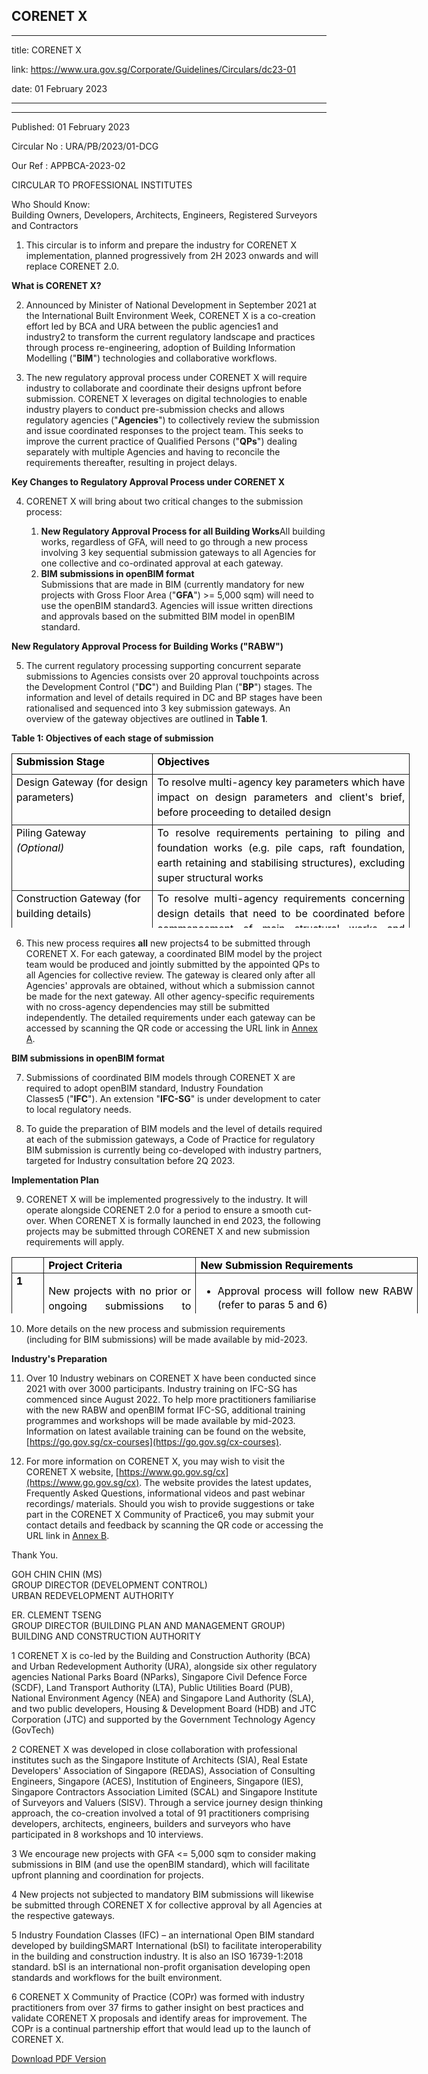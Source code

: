 ## CORENET X

---

title: CORENET X

link: https://www.ura.gov.sg/Corporate/Guidelines/Circulars/dc23-01

date: 01 February 2023

---

---

Published: 01 February 2023

Circular No : URA/PB/2023/01-DCG

Our Ref : APPBCA-2023-02

CIRCULAR TO PROFESSIONAL INSTITUTES

Who Should Know:  
Building Owners, Developers, Architects, Engineers, Registered Surveyors and Contractors

1. This circular is to inform and prepare the industry for CORENET X implementation, planned progressively from 2H 2023 onwards and will replace CORENET 2.0.

**What is CORENET X?**

2. Announced by Minister of National Development in September 2021 at the International Built Environment Week, CORENET X is a co-creation effort led by BCA and URA between the public agencies1 and industry2 to transform the current regulatory landscape and practices through process re-engineering, adoption of Building Information Modelling ("**BIM**") technologies and collaborative workflows.

3. The new regulatory approval process under CORENET X will require industry to collaborate and coordinate their designs upfront before submission. CORENET X leverages on digital technologies to enable industry players to conduct pre-submission checks and allows regulatory agencies ("**Agencies**") to collectively review the submission and issue coordinated responses to the project team. This seeks to improve the current practice of Qualified Persons ("**QPs**") dealing separately with multiple Agencies and having to reconcile the requirements thereafter, resulting in project delays.

**Key Changes to Regulatory Approval Process under CORENET X**

4. CORENET X will bring about two critical changes to the submission process:

   1. **New Regulatory Approval Process for all Building Works**All building works, regardless of GFA, will need to go through a new process involving 3 key sequential submission gateways to all Agencies for one collective and co-ordinated approval at each gateway.
   2. **BIM submissions in openBIM format**  
      Submissions that are made in BIM (currently mandatory for new projects with Gross Floor Area ("**GFA**") >= 5,000 sqm) will need to use the openBIM standard3. Agencies will issue written directions and approvals based on the submitted BIM model in openBIM standard.

**New Regulatory Approval Process for Building Works ("RABW")**

5. The current regulatory processing supporting concurrent separate submissions to Agencies consists over 20 approval touchpoints across the Development Control ("**DC**") and Building Plan ("**BP**") stages. The information and level of details required in DC and BP stages have been rationalised and sequenced into 3 key submission gateways. An overview of the gateway objectives are outlined in **Table 1**.

**Table 1: Objectives of each stage of submission**

<table border="1" cellspacing="0" cellpadding="0" width="606" style="width: 848px; margin-left: -0.25pt; border: none; height: 279.333px; top: 641.335px;"><tbody><tr><td valign="top" style="width: 157.5pt; padding: 0in 5.4pt; border-style: solid; border-width: 1pt; text-align: left;"><p style="margin: 0in; text-align: left; line-height: 150%;"><strong><span style="line-height: 150%; color: windowtext;">Submission Stage</span></strong></p></td><td valign="top" style="width: 297pt; padding: 0in 5.4pt; border-left: none; border-top-style: solid; border-right-style: solid; border-bottom-style: solid; text-align: left;"><p style="margin: 0in 0in 6pt; text-align: left; line-height: 150%;"><strong><span style="line-height: 150%; color: windowtext;">Objectives</span></strong></p></td></tr><tr><td valign="top" style="width: 157.5pt; padding: 0in 5.4pt; border-top: none; border-right-style: solid; border-bottom-style: solid; border-left-style: solid; text-align: left;"><p style="margin: 0in; text-align: justify; line-height: 150%;"><span style="line-height: 150%; color: windowtext;">Design Gateway (for design parameters)</span></p></td><td valign="top" style="width: 297pt; padding: 0in 5.4pt; border-top: none; border-left: none; border-right-style: solid; border-bottom-style: solid; text-align: justify;"><p style="margin: 0in 0in 6pt; line-height: 150%;"><span style="line-height: 150%; color: windowtext;">To resolve multi-agency key parameters which have impact on design parameters and client's brief, before proceeding to detailed design</span></p></td></tr><tr><td valign="top" style="width: 157.5pt; padding: 0in 5.4pt; border-top: none; border-right-style: solid; border-bottom-style: solid; border-left-style: solid; text-align: justify;"><p style="margin: 0in; text-align: left; line-height: 150%;"><span style="line-height: 150%; color: windowtext;">Piling Gateway</span></p><p style="margin: 0in; text-align: left; line-height: 150%;"><em><span style="line-height: 150%; color: windowtext;">(Optional)</span></em></p></td><td valign="top" style="width: 297pt; padding: 0in 5.4pt; border-top: none; border-left: none; border-right-style: solid; border-bottom-style: solid; text-align: justify;"><p style="margin: 0in 0in 6pt; line-height: 150%;"><span style="line-height: 150%; color: windowtext;">To resolve requirements pertaining to piling and foundation works (e.g. pile caps, raft foundation, earth retaining and stabilising structures), excluding super structural works</span></p></td></tr><tr><td valign="top" style="width: 157.5pt; padding: 0in 5.4pt; border-top: none; border-right-style: solid; border-bottom-style: solid; border-left-style: solid; text-align: justify;"><p style="margin: 0in; text-align: left; line-height: 150%;"><span style="line-height: 150%; color: windowtext;">Construction Gateway (for building details)</span></p></td><td valign="top" style="width: 297pt; padding: 0in 5.4pt; border-top: none; border-left: none; border-right-style: solid; border-bottom-style: solid; text-align: justify;"><p style="margin: 0in 0in 6pt; line-height: 150%;"><span style="line-height: 150%; color: windowtext;">To resolve multi-agency requirements concerning design details that need to be coordinated before commencement of main structural works and launch of sales</span></p></td></tr><tr><td valign="top" style="width: 157.5pt; padding: 0in 5.4pt; border-top: none; border-right-style: solid; border-bottom-style: solid; border-left-style: solid; text-align: justify;"><p style="margin: 0in; text-align: left; line-height: 150%;"><span style="line-height: 150%; color: windowtext;">Independent submissions</span></p><p style="margin: 0in; text-align: left; line-height: 150%;"><em><span style="line-height: 150%; color: windowtext;">(if applicable)</span></em></p></td><td valign="top" style="width: 297pt; padding: 0in 5.4pt; border-top: none; border-left: none; border-right-style: solid; border-bottom-style: solid; text-align: justify;"><p style="margin: 0in 0in 6pt; line-height: 150%;"><span style="line-height: 150%; color: windowtext;">To clear agency-specific requirements with no cross-agency dependencies e.g. structural submission of ancillary structures such as barriers/ claddings to BCA</span></p></td></tr><tr><td valign="top" style="width: 157.5pt; padding: 0in 5.4pt; border-top: none; border-right-style: solid; border-bottom-style: solid; border-left-style: solid; text-align: justify;"><p style="margin: 0in; line-height: 150%;"><span style="line-height: 150%; color: windowtext;">Completion Gateway (application for Temporary Occupation Permit ("<strong>TOP</strong>") / Certificate of Statutory Completion ("<strong>CSC</strong>")</span></p></td><td valign="top" style="width: 297pt; padding: 0in 5.4pt; border-top: none; border-left: none; border-right-style: solid; border-bottom-style: solid; text-align: left;"><p style="margin: 0in; line-height: 150%; text-align: justify;"><span style="line-height: 150%; color: windowtext;">To document "As-Built" plans and obtain Occupancy Permit/ Statutory Completion</span></p></td></tr></tbody></table>

6. This new process requires **all** new projects4 to be submitted through CORENET X. For each gateway, a coordinated BIM model by the project team would be produced and jointly submitted by the appointed QPs to all Agencies for collective review. The gateway is cleared only after all Agencies' approvals are obtained, without which a submission cannot be made for the next gateway. All other agency-specific requirements with no cross-agency dependencies may still be submitted independently. The detailed requirements under each gateway can be accessed by scanning the QR code or accessing the URL link in [Annex A](https://www.ura.gov.sg/-/media/Corporate/Guidelines/Development-control/Circulars/2023/Feb/dc23-01-Annex-A-and-B.pdf).

**BIM submissions in openBIM format**

7. Submissions of coordinated BIM models through CORENET X are required to adopt openBIM standard, Industry Foundation Classes5 ("**IFC**"). An extension "**IFC-SG**" is under development to cater to local regulatory needs.

8. To guide the preparation of BIM models and the level of details required at each of the submission gateways, a Code of Practice for regulatory BIM submission is currently being co-developed with industry partners, targeted for Industry consultation before 2Q 2023.

**Implementation Plan**

9. CORENET X will be implemented progressively to the industry. It will operate alongside CORENET 2.0 for a period to ensure a smooth cut-over. When CORENET X is formally launched in end 2023, the following projects may be submitted through CORENET X and new submission requirements will apply.

<table border="1" cellspacing="0" cellpadding="0" style="margin-left: -0.25pt; border: none; width: 849px; height: 89.6667px; top: 1175.83px;"><tbody><tr><td valign="top" style="width: 27pt; padding: 0in 5.4pt; border-style: solid; border-width: 1pt; text-align: left;"><p style="margin: 0in; line-height: 150%;"> </p></td><td valign="top" style="width: 171pt; padding: 0in 5.4pt; border-left: none; border-top-style: solid; border-right-style: solid; border-bottom-style: solid; text-align: left;"><p style="margin: 0in; line-height: 150%;"><strong><span style="line-height: 150%; color: windowtext;">Project Criteria</span></strong></p></td><td valign="top" style="width: 254.5pt; padding: 0in 5.4pt; border-left: none; border-top-style: solid; border-right-style: solid; border-bottom-style: solid; text-align: left;"><p style="margin: 0in; line-height: 150%;"><strong><span style="line-height: 150%; color: windowtext;">New Submission Requirements</span></strong></p></td></tr><tr><td valign="top" style="width: 27pt; padding: 0in 5.4pt; border-top: none; border-right-style: solid; border-bottom-style: solid; border-left-style: solid; text-align: left;"><p style="margin: 0in; line-height: 150%; text-align: justify;"><strong><span style="line-height: 150%; color: windowtext;">1</span></strong></p></td><td valign="top" style="width: 171pt; padding: 0in 5.4pt; border-top: none; border-left: none; border-right-style: solid; border-bottom-style: solid; text-align: justify;"><p style="margin-bottom: 0in; line-height: 150%;"><span style="line-height: 150%; color: windowtext;">New projects with no prior or ongoing submissions to Agencies</span></p></td><td valign="top" style="width: 254.5pt; padding: 0in 5.4pt; border-top: none; border-left: none; border-right-style: solid; border-bottom-style: solid; text-align: justify;"><ul style="list-style-type: disc;"><li><span style="line-height: 150%; color: windowtext;">Approval process will follow new RABW (refer to paras 5 and 6)</span></li></ul></td></tr><tr><td valign="top" style="width: 27pt; padding: 0in 5.4pt; border-top: none; border-right-style: solid; border-bottom-style: solid; border-left-style: solid; text-align: justify;"><p style="margin: 0in; line-height: 150%;"><strong><span style="line-height: 150%; color: windowtext;">2</span></strong></p></td><td valign="top" style="width: 171pt; padding: 0in 5.4pt; border-top: none; border-left: none; border-right-style: solid; border-bottom-style: solid; text-align: justify;"><p style="margin: 0in; line-height: 150%;"><span style="line-height: 150%; color: windowtext;">New projects submitting BIM plans (currently mandated for projects with GFA >= 5,000 sqm) with no prior or ongoing submissions to Agencies</span></p></td><td valign="top" style="width: 254.5pt; padding: 0in 5.4pt; border-top: none; border-left: none; border-right-style: solid; border-bottom-style: solid; text-align: left;"><ul style="list-style-type: disc;"><li style="text-align: justify;"><span style="line-height: 150%; color: windowtext;">Approval process will follow new RABW (refer to paras 5 and 6).</span></li><li style="text-align: justify;"><span style="line-height: 150%; color: windowtext;">BIM submission is required to adopt openBIM format (refer to paras 7 and 8)</span></li></ul></td></tr></tbody></table>

10. More details on the new process and submission requirements (including for BIM submissions) will be made available by mid-2023.

**Industry's Preparation**

11. Over 10 Industry webinars on CORENET X have been conducted since 2021 with over 3000 participants. Industry training on IFC-SG has commenced since August 2022. To help more practitioners familiarise with the new RABW and openBIM format IFC-SG, additional training programmes and workshops will be made available by mid-2023. Information on latest available training can be found on the website, [https://go.gov.sg/cx-courses](https://go.gov.sg/cx-courses).

12. For more information on CORENET X, you may wish to visit the CORENET X website, [https://www.go.gov.sg/cx](https://www.go.gov.sg/cx). The website provides the latest updates, Frequently Asked Questions, informational videos and past webinar recordings/ materials. Should you wish to provide suggestions or take part in the CORENET X Community of Practice6, you may submit your contact details and feedback by scanning the QR code or accessing the URL link in [Annex B](https://www.ura.gov.sg/-/media/Corporate/Guidelines/Development-control/Circulars/2023/Feb/dc23-01-Annex-A-and-B.pdf).

Thank You.

GOH CHIN CHIN (MS)  
GROUP DIRECTOR (DEVELOPMENT CONTROL)  
URBAN REDEVELOPMENT AUTHORITY

ER. CLEMENT TSENG  
GROUP DIRECTOR (BUILDING PLAN AND MANAGEMENT GROUP)  
BUILDING AND CONSTRUCTION AUTHORITY

1 CORENET X is co-led by the Building and Construction Authority (BCA) and Urban Redevelopment Authority (URA), alongside six other regulatory agencies National Parks Board (NParks), Singapore Civil Defence Force (SCDF), Land Transport Authority (LTA), Public Utilities Board (PUB), National Environment Agency (NEA) and Singapore Land Authority (SLA), and two public developers, Housing & Development Board (HDB) and JTC Corporation (JTC) and supported by the Government Technology Agency (GovTech)

2 CORENET X was developed in close collaboration with professional institutes such as the Singapore Institute of Architects (SIA), Real Estate Developers' Association of Singapore (REDAS), Association of Consulting Engineers, Singapore (ACES), Institution of Engineers, Singapore (IES), Singapore Contractors Association Limited (SCAL) and Singapore Institute of Surveyors and Valuers (SISV). Through a service journey design thinking approach, the co-creation involved a total of 91 practitioners comprising developers, architects, engineers, builders and surveyors who have participated in 8 workshops and 10 interviews.

3 We encourage new projects with GFA <= 5,000 sqm to consider making submissions in BIM (and use the openBIM standard), which will facilitate upfront planning and coordination for projects.

4 New projects not subjected to mandatory BIM submissions will likewise be submitted through CORENET X for collective approval by all Agencies at the respective gateways.

5 Industry Foundation Classes (IFC) – an international Open BIM standard developed by buildingSMART International (bSI) to facilitate interoperability in the building and construction industry. It is also an ISO 16739-1:2018 standard. bSI is an international non-profit organisation developing open standards and workflows for the built environment.

6 CORENET X Community of Practice (COPr) was formed with industry practitioners from over 37 firms to gather insight on best practices and validate CORENET X proposals and identify areas for improvement. The COPr is a continual partnership effort that would lead up to the launch of CORENET X.

[Download PDF Version](https://www.ura.gov.sg/services/download_file.aspx?f={68F9B25E-AF46-4FBA-AC97-CC0231DB4088})
